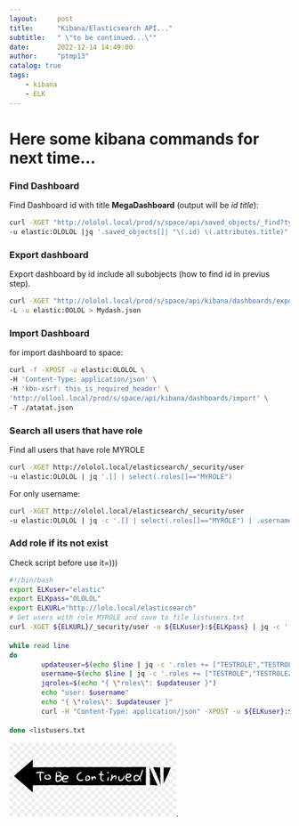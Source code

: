 ```yaml
---
layout:     post
title:      "Kibana/Elasticsearch API..."
subtitle:   " \"to be continued...\""
date:       2022-12-14 14:49:00
author:     "ptmp13"
catalog: true
tags:
    - kibana
    - ELK
---
```


# Here some kibana commands for next time...

### Find Dashboard  
Find Dashboard id with title __MegaDashboard__ (output will be _id title_):  
```bash
curl -XGET "http://ololol.local/prod/s/space/api/saved_objects/_find?type=dashboard&search_fields=title&search=Mydash" \
-u elastic:OLOLOL |jq '.saved_objects[]| "\(.id) \(.attributes.title)" '
```

### Export dashboard 
Export dashboard by id include all subobjects (how to find id in previus step).
```bash
curl -XGET "http://ololol.local/prod/s/space/api/kibana/dashboards/export?dashboard=ea092c10-80f3-11eb-8724-af9cad60a55b" \
-L -u elastic:OOLOL > Mydash.json
```

### Import Dashboard

for import dashboard to space:
```bash
curl -f -XPOST -u elastic:OLOLOL \
-H 'Content-Type: application/json' \
-H 'kbn-xsrf: this_is_required_header' \
'http://ollool.local/prod/s/space/api/kibana/dashboards/import' \
-T ./atatat.json
```

### Search all users that have role

Find all users that have role MYROLE
```bash
curl -XGET http://ololol.local/elasticsearch/_security/user 
-u elastic:OLOLOL | jq '.[] | select(.roles[]=="MYROLE")
```

For only username:
```bash
curl -XGET http://ololol.local/elasticsearch/_security/user 
-u elastic:OLOLOL | jq -c '.[] | select(.roles[]=="MYROLE") | .username'
```

### Add role if its not exist


Check script before use it=)))
```bash
#!/bin/bash
export ELKuser="elastic"
export ELKpass="OLOLOL"
export ELKURL="http://lolo.local/elasticsearch"
# Get users with role MYROLE and save to file listusers.txt
curl -XGET ${ELKURL}/_security/user -u ${ELKuser}:${ELKpass} | jq -c '.[] | select(.roles[]=="MYROLE")' > listusers.txt

while read line
do
        updateuser=$(echo $line | jq -c '.roles += ["TESTROLE","TESTROLE2","TESTROLE3"] | .roles')
        username=$(echo $line | jq -c '.roles += ["TESTROLE","TESTROLE2","TESTROLE3"] | .username'|tr -d \")
        jqroles=$(echo "{ \"roles\": $updateuser }")
        echo "user: $username"
        echo "{ \"roles\": $updateuser }"
        curl -H "Content-Type: application/json" -XPOST -u ${ELKuser}:${ELKpass} "${ELKURL}/_security/user/${username}" -d "$jqroles"

done <listusers.txt

```

![to be continued](img/in-post/ELK/tobecontinued.jpg "to be continued...").